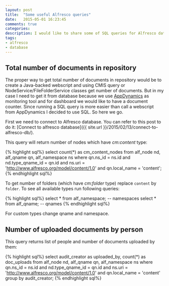 ```yaml
---
layout: post
title:  "Some useful Alfresco queries"
date:   2015-05-01 16:23:45
comments: true
categories:
description: I would like to share some of SQL queries for Alfresco database which could be useful.
tags: 
- alfresco
- database
---
```


## Total number of documents in repository

The proper way to get total number of documents in repository would be to create a Java-backed webscript and using CMIS query or NodeService/FileFolderService classes get number of documents. But in my case I need to get it from database because we use [AppDynamics](http://www.appdynamics.com/) as monitoring tool and for dashboard we would like to have a document counter. Since running a SQL query is more easier than call a webscript from AppDynamics I decided to use SQL. So here we go.

First we need to connect to Alfresco database. You can refer to this post to do it: [Connect to alfresco database]({{ site.url }}/2015/02/13/connect-to-alfresco-db/).

This query will return number of nodes which have _cm:content_ type:

{% highlight sql%}
select count(*) as cm_content_nodes
from alf_node nd, alf_qname qn, alf_namespace ns
where qn.ns_id = ns.id
and nd.type_qname_id = qn.id
and ns.uri = 'http://www.alfresco.org/model/content/1.0'
and qn.local_name = 'content';
{% endhighlight sql%}

To get number of folders (which have _cm:folder_ type) replace `content` by `folder`. To see all available types run following queries:

{% highlight sql%}
select * from alf_namespace; -- namespaces
select * from alf_qname;     -- qnames
{% endhighlight sql%}

For custom types change qname and namespace.

## Number of uploaded documents by person

This query returns list of people and number of documents uploaded by them:

{% highlight sql%}
select audit_creator as uploaded_by, count(*) as doc_uploads
from alf_node nd, alf_qname qn, alf_namespace ns
where qn.ns_id = ns.id
and nd.type_qname_id = qn.id
and ns.uri = 'http://www.alfresco.org/model/content/1.0'
and qn.local_name = 'content'
group by audit_creator;
{% endhighlight sql%}